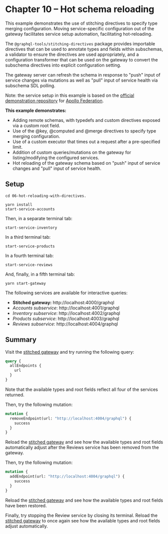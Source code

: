 # Chapter 10 – Hot schema reloading

This example demonstrates the use of stitching directives to specify type merging configuration. Moving service-specific configuration out of the gateway facilitates service setup automation, facilitating hot-reloading.

The `@graphql-tools/stitching-directives` package provides importable directives that can be used to annotate types and fields within subschemas, a validator to ensure the directives are used appropriately, and a configuration transformer that can be used on the gateway to convert the subschema directives into explicit configuration setting.

The gateway server can refresh the schema in response to "push" input of service changes via mutations as well as "pull" input of service health via subschema SDL polling.

Note: the service setup in this example is based on the [official demonstration repository](https://github.com/apollographql/federation-demo) for
[Apollo Federation](https://www.apollographql.com/docs/federation/).

**This example demonstrates:**

- Adding remote schemas, with typedefs and custom directives exposed via a custom root field.
- Use of the @key, @computed and @merge directives to specify type merging configuration.
- Use of a custom executor that times out a request after a pre-specified limit.
- Addition of custom queries/mutations on the gateway for listing/modifying the configured services.
- Hot reloading of the gateway schema based on "push" input of service changes and "pull" input of service health.

## Setup

```shell
cd 06-hot-reloading-with-directives.

yarn install
start-service-accounts
```

Then, in a separate terminal tab:

```shell
start-service-inventory
```

In a third terminal tab:

```shell
start-service-products
```

In a fourth terminal tab:

```shell
start-service-reviews
```

And, finally, in a fifth terminal tab:

```shell
yarn start-gateway
```

The following services are available for interactive queries:

- **Stitched gateway:** http://localhost:4000/graphql
- _Accounts subservice_: http://localhost:4001/graphql
- _Inventory subservice_: http://localhost:4002/graphql
- _Products subservice_: http://localhost:4003/graphql
- _Reviews subservice_: http://localhost:4004/graphql

## Summary

Visit the [stitched gateway](http://localhost:4000/graphql) and try running the following query:

```graphql
query {
  allEndpoints {
    url
  }
}
```

Note that the available types and root fields reflect all four of the services returned.

Then, try the following mutation:

```graphql
mutation {
  removeEndpoint(url: "http://localhost:4004/graphql") {
    success
  }
}
```

Reload the [stitched gateway](http://localhost:4000/graphql) and see how the available types and root fields automatically adjust after the Reviews service has been removed from the gateway.

Then, try the following mutation:

```graphql
mutation {
  addEndpoint(url: "http://localhost:4004/graphql") {
    success
  }
}
```

Reload the [stitched gateway](http://localhost:4000/graphql) and see how the available types and root fields have been restored.

Finally, try stopping the Review service by closing its terminal. Reload the [stitched gateway](http://localhost:4000/graphql) to once again see how the available types and root fields adjust automatically.